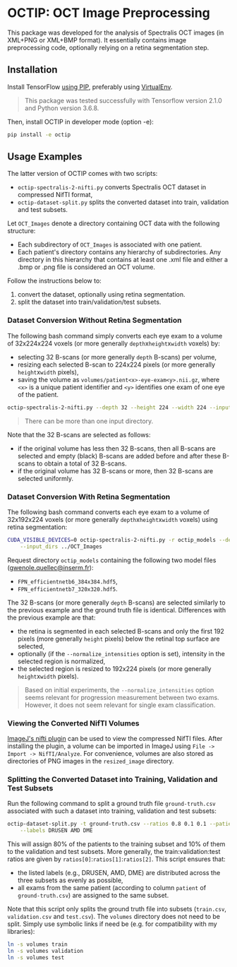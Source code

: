# OCTIP: OCT Image Preprocessing

This package was developed for the analysis of Spectralis OCT images (in XML+PNG or XML+BMP format).
It essentially contains image preprocessing code, optionally relying on a retina segmentation step.

## Installation

Install TensorFlow [using PIP](https://www.tensorflow.org/install/pip?lang=python3), preferably
using [VirtualEnv](https://www.tensorflow.org/install/pip?lang=python3#2-create-a-virtual-environment-recommended).

> This package was tested successfully with Tensorflow version 2.1.0 and Python version 3.6.8. 

Then, install OCTIP in developer mode (option -e):
```bash
pip install -e octip
```

## Usage Examples

The latter version of OCTIP comes with two scripts:
* `octip-spectralis-2-nifti.py` converts Spectralis OCT dataset in compressed NifTI format,
* `octip-dataset-split.py` splits the converted dataset into train, validation and test subsets.

Let `OCT_Images` denote a directory containing OCT data with the following structure:
* Each subdirectory of `OCT_Images` is associated with one patient.
* Each patient's directory contains any hierarchy of subdirectories. Any directory in this hierarchy that contains at least one .xml file and either a .bmp or .png file is considered an OCT volume.

Follow the instructions below to:
1. convert the dataset, optionally using retina segmentation.
2. split the dataset into train/validation/test subsets.

### Dataset Conversion Without Retina Segmentation

The following bash command simply converts each eye exam to a volume of 32x224x224 voxels (or more
generally `depth`x`height`x`width` voxels) by:
* selecting 32 B-scans (or more generally `depth` B-scans) per volume,
* resizing each selected B-scan to 224x224 pixels (or more generally `height`x`width` pixels),
* saving the volume as `volumes/patient<x>-eye-exam<y>.nii.gz`, where `<x>` is a unique patient
identifier and `<y>` identifies one exam of one eye of the patient.

```bash
octip-spectralis-2-nifti.py --depth 32 --height 224 --width 224 --input_dirs ../OCT_Images
```
> There can be more than one input directory.

Note that the 32 B-scans are selected as follows:
* if the original volume has less then 32 B-scans, then all B-scans are selected and empty (black)
B-scans are added before and after these B-scans to obtain a total of 32 B-scans.
* if the original volume has 32 B-scans or more, then 32 B-scans are selected uniformly.

### Dataset Conversion With Retina Segmentation

The following bash command converts each eye exam to a volume of 32x192x224 voxels (or more generally
`depth`x`height`x`width` voxels) using retina segmentation:

```bash
CUDA_VISIBLE_DEVICES=0 octip-spectralis-2-nifti.py -r octip_models --depth 32 --height 192 --width 224 \
    --input_dirs ../OCT_Images
```

Request directory `octip_models` containing the following two model files (gwenole.quellec@inserm.fr):
* `FPN_efficientnetb6_384x384.hdf5`,
* `FPN_efficientnetb7_320x320.hdf5`.

The 32 B-scans (or more generally `depth` B-scans) are selected similarly to the previous example
and the ground truth file is identical. Differences with the previous example are that:
* the retina is segmented in each selected B-scans and only the first 192 pixels
(more generally `height` pixels) below the retinal top surface are selected,
* optionally (if the `--normalize_intensities` option is set), intensity in the selected region is
normalized,
* the selected region is resized to 192x224 pixels (or more generally `height`x`width` pixels).

> Based on initial experiments, the `--normalize_intensities` option seems relevant for progression
> measurement between two exams. However, it does not seem relevant for single exam classification. 

### Viewing the Converted NifTI Volumes

[ImageJ's nifti plugin](https://imagej.nih.gov/ij/plugins/nifti.html) can be used to view the
compressed NifTI files. After installing the plugin, a volume can be imported in ImageJ using
`File -> Import -> NifTI/Analyze`. For convenience, volumes are also stored as directories of PNG
images in the `resized_image` directory.

### Splitting the Converted Dataset into Training, Validation and Test Subsets

Run the following command to split a ground truth file `ground-truth.csv` associated with such a dataset into
training, validation and test subsets:

```bash
octip-dataset-split.py -t ground-truth.csv --ratios 0.8 0.1 0.1 --patient_col patient \
    --labels DRUSEN AMD DME
```

This will assign 80% of the patients to the training subset and 10% of them to the validation and
test subsets. More generally, the train:validation:test ratios are given by
`ratios[0]`:`ratios[1]`:`ratios[2]`. This script ensures that:
* the listed labels (e.g., DRUSEN, AMD, DME) are distributed across the three subsets as evenly as possible,
* all exams from the same patient (according to column `patient` of `ground-truth.csv`) are assigned to the same subset.

Note that this script only splits the ground truth file into subsets (`train.csv`, `validation.csv`
and `test.csv`). The `volumes` directory does not need to be split. Simply use symbolic links if
need be (e.g. for compatibility with my libraries):

```bash
ln -s volumes train
ln -s volumes validation
ln -s volumes test
```
